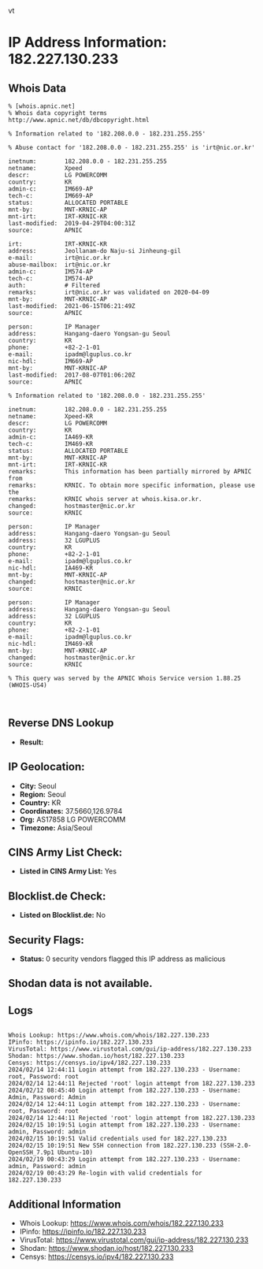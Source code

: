 vt
# IP Address Information: 182.227.130.233

## Whois Data
```
% [whois.apnic.net]
% Whois data copyright terms    http://www.apnic.net/db/dbcopyright.html

% Information related to '182.208.0.0 - 182.231.255.255'

% Abuse contact for '182.208.0.0 - 182.231.255.255' is 'irt@nic.or.kr'

inetnum:        182.208.0.0 - 182.231.255.255
netname:        Xpeed
descr:          LG POWERCOMM
country:        KR
admin-c:        IM669-AP
tech-c:         IM669-AP
status:         ALLOCATED PORTABLE
mnt-by:         MNT-KRNIC-AP
mnt-irt:        IRT-KRNIC-KR
last-modified:  2019-04-29T04:00:31Z
source:         APNIC

irt:            IRT-KRNIC-KR
address:        Jeollanam-do Naju-si Jinheung-gil
e-mail:         irt@nic.or.kr
abuse-mailbox:  irt@nic.or.kr
admin-c:        IM574-AP
tech-c:         IM574-AP
auth:           # Filtered
remarks:        irt@nic.or.kr was validated on 2020-04-09
mnt-by:         MNT-KRNIC-AP
last-modified:  2021-06-15T06:21:49Z
source:         APNIC

person:         IP Manager
address:        Hangang-daero Yongsan-gu Seoul
country:        KR
phone:          +82-2-1-01
e-mail:         ipadm@lguplus.co.kr
nic-hdl:        IM669-AP
mnt-by:         MNT-KRNIC-AP
last-modified:  2017-08-07T01:06:20Z
source:         APNIC

% Information related to '182.208.0.0 - 182.231.255.255'

inetnum:        182.208.0.0 - 182.231.255.255
netname:        Xpeed-KR
descr:          LG POWERCOMM
country:        KR
admin-c:        IA469-KR
tech-c:         IM469-KR
status:         ALLOCATED PORTABLE
mnt-by:         MNT-KRNIC-AP
mnt-irt:        IRT-KRNIC-KR
remarks:        This information has been partially mirrored by APNIC from
remarks:        KRNIC. To obtain more specific information, please use the
remarks:        KRNIC whois server at whois.kisa.or.kr.
changed:        hostmaster@nic.or.kr
source:         KRNIC

person:         IP Manager
address:        Hangang-daero Yongsan-gu Seoul
address:        32 LGUPLUS
country:        KR
phone:          +82-2-1-01
e-mail:         ipadm@lguplus.co.kr
nic-hdl:        IA469-KR
mnt-by:         MNT-KRNIC-AP
changed:        hostmaster@nic.or.kr
source:         KRNIC

person:         IP Manager
address:        Hangang-daero Yongsan-gu Seoul
address:        32 LGUPLUS
country:        KR
phone:          +82-2-1-01
e-mail:         ipadm@lguplus.co.kr
nic-hdl:        IM469-KR
mnt-by:         MNT-KRNIC-AP
changed:        hostmaster@nic.or.kr
source:         KRNIC

% This query was served by the APNIC Whois Service version 1.88.25 (WHOIS-US4)



```
## Reverse DNS Lookup
- **Result:** 

## IP Geolocation:
- **City:** Seoul
- **Region:** Seoul
- **Country:** KR
- **Coordinates:** 37.5660,126.9784
- **Org:** AS17858 LG POWERCOMM
- **Timezone:** Asia/Seoul

## CINS Army List Check:
- **Listed in CINS Army List:** 
Yes

## Blocklist.de Check:
- **Listed on Blocklist.de:** 
No

## Security Flags:
- **Status:** 0 security vendors flagged this IP address as malicious

## Shodan data is not available.

## Logs
```

Whois Lookup: https://www.whois.com/whois/182.227.130.233
IPinfo: https://ipinfo.io/182.227.130.233
VirusTotal: https://www.virustotal.com/gui/ip-address/182.227.130.233
Shodan: https://www.shodan.io/host/182.227.130.233
Censys: https://censys.io/ipv4/182.227.130.233
2024/02/14 12:44:11 Login attempt from 182.227.130.233 - Username: root, Password: root
2024/02/14 12:44:11 Rejected 'root' login attempt from 182.227.130.233
2024/02/12 08:45:40 Login attempt from 182.227.130.233 - Username: Admin, Password: Admin
2024/02/14 12:44:11 Login attempt from 182.227.130.233 - Username: root, Password: root
2024/02/14 12:44:11 Rejected 'root' login attempt from 182.227.130.233
2024/02/15 10:19:51 Login attempt from 182.227.130.233 - Username: admin, Password: admin
2024/02/15 10:19:51 Valid credentials used for 182.227.130.233
2024/02/15 10:19:51 New SSH connection from 182.227.130.233 (SSH-2.0-OpenSSH_7.9p1 Ubuntu-10)
2024/02/19 00:43:29 Login attempt from 182.227.130.233 - Username: admin, Password: admin
2024/02/19 00:43:29 Re-login with valid credentials for 182.227.130.233

```
## Additional Information
- Whois Lookup: https://www.whois.com/whois/182.227.130.233
- IPinfo: https://ipinfo.io/182.227.130.233
- VirusTotal: https://www.virustotal.com/gui/ip-address/182.227.130.233
- Shodan: https://www.shodan.io/host/182.227.130.233
- Censys: https://censys.io/ipv4/182.227.130.233

